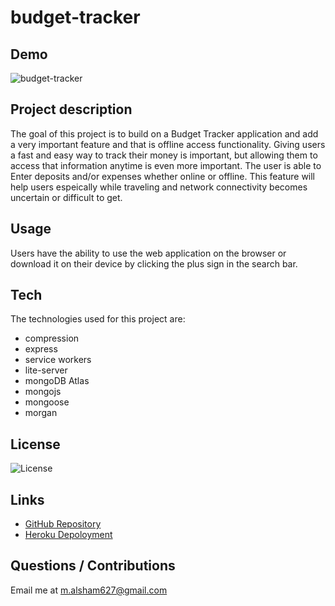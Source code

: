 # budget-tracker 


## Demo
![budget-tracker](https://user-images.githubusercontent.com/73148818/104153242-14467780-539f-11eb-8b39-145913dc0193.gif)


## Project description
The goal of this project is to build on a Budget Tracker application and add a very important feature and that is offline access functionality. Giving users a fast and easy way to track their money is important, but allowing them to access that information anytime is even more important. The user is able to Enter deposits and/or expenses whether online or offline. This feature will help users espeically while traveling and network connectivity becomes uncertain or difficult to get. 

## Usage
Users have the ability to use the web application on the browser or download it on their device by clicking the plus sign in the search bar.

## Tech
The technologies used for this project are:
- compression
- express
- service workers
- lite-server
- mongoDB Atlas
- mongojs
- mongoose
- morgan

## License 
 ![License](https://img.shields.io/static/v1?label=License&message=MIT&color=9cf)

## Links
- [GitHub Repository](https://github.com/Malsham3/budget-tracker)
- [Heroku Depoloyment](https://sheltered-plateau-25172.herokuapp.com)

## Questions / Contributions
Email me at m.alsham627@gmail.com